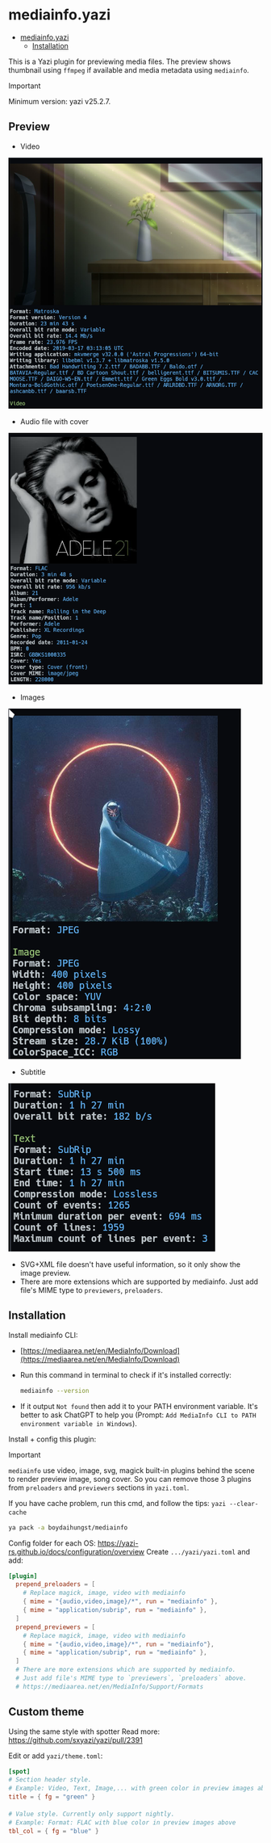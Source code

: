 # mediainfo.yazi

<!--toc:start-->

- [mediainfo.yazi](#mediainfo-yazi)
  - [Installation](#installation)
  <!--toc:end-->

This is a Yazi plugin for previewing media files. The preview shows thumbnail
using `ffmpeg` if available and media metadata using `mediainfo`.

> [!IMPORTANT]
> Minimum version: yazi v25.2.7.

## Preview

- Video

![video](assets/2025-02-15-09-15-39.png)

- Audio file with cover

![audio_with_cover_picture](assets/2025-02-15-09-14-23.png)

- Images

![image](assets/2025-02-15-16-52-39.png)

- Subtitle

![subrip](assets/2025-02-15-16-51-11.png)

- SVG+XML file doesn't have useful information, so it only show the image preview.
- There are more extensions which are supported by mediainfo. Just add file's MIME type to `previewers`, `preloaders`.

## Installation

Install mediainfo CLI:

- [https://mediaarea.net/en/MediaInfo/Download](https://mediaarea.net/en/MediaInfo/Download)
- Run this command in terminal to check if it's installed correctly:

  ```bash
  mediainfo --version
  ```

- If it output `Not found` then add it to your PATH environment variable. It's better to ask ChatGPT to help you (Prompt: `Add MediaInfo CLI to PATH environment variable in Windows`).

Install + config this plugin:

> [!IMPORTANT] 
> `mediainfo` use video, image, svg, magick built-in plugins behind the scene to render preview image, song cover.
> So you can remove those 3 plugins from `preloaders` and `previewers` sections in `yazi.toml`.

If you have cache problem, run this cmd, and follow the tips: `yazi --clear-cache`

```bash
ya pack -a boydaihungst/mediainfo
```

Config folder for each OS: https://yazi-rs.github.io/docs/configuration/overview
Create `.../yazi/yazi.toml` and add:

```toml
[plugin]
  prepend_preloaders = [
    # Replace magick, image, video with mediainfo
    { mime = "{audio,video,image}/*", run = "mediainfo" },
    { mime = "application/subrip", run = "mediainfo" },
  ]
  prepend_previewers = [
    # Replace magick, image, video with mediainfo
    { mime = "{audio,video,image}/*", run = "mediainfo"},
    { mime = "application/subrip", run = "mediainfo" },
  ]
  # There are more extensions which are supported by mediainfo.
  # Just add file's MIME type to `previewers`, `preloaders` above.
  # https://mediaarea.net/en/MediaInfo/Support/Formats

```

## Custom theme

Using the same style with spotter
Read more: https://github.com/sxyazi/yazi/pull/2391

Edit or add `yazi/theme.toml`:

```toml
[spot]
# Section header style.
# Example: Video, Text, Image,... with green color in preview images above
title = { fg = "green" }

# Value style. Currently only support nightly.
# Example: Format: FLAC with blue color in preview images above
tbl_col = { fg = "blue" }
```
